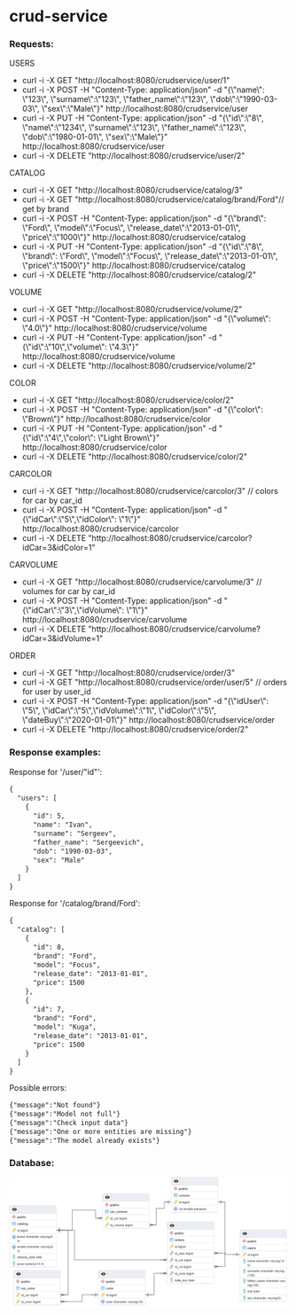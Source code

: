 # crud-service

<h3><p>Requests:</p></h3>

<p>USERS</p>
<ul>
<li>curl -i -X GET "http://localhost:8080/crudservice/user/1"</li>
<li>curl -i -X POST -H "Content-Type: application/json" -d "{\"name\": \"123\", \"surname\":\"123\", \"father_name\":\"123\", \"dob\":\"1990-03-03\", \"sex\":\"Male\"}" http://localhost:8080/crudservice/user </li>
<li>curl -i -X PUT -H "Content-Type: application/json" -d "{\"id\":\"8\", \"name\":\"1234\", \"surname\":\"123\", \"father_name\":\"123\", \"dob\":\"1980-01-01\", \"sex\":\"Male\"}" http://localhost:8080/crudservice/user</li>
<li>curl -i -X DELETE "http://localhost:8080/crudservice/user/2" </li>
</ul>

<p>CATALOG</p>
<ul>
<li>curl -i -X GET "http://localhost:8080/crudservice/catalog/3" </li>
<li>curl -i -X GET "http://localhost:8080/crudservice/catalog/brand/Ford"// get by brand  </li>
<li>curl -i -X POST -H "Content-Type: application/json" -d "{\"brand\": \"Ford\", \"model\":\"Focus\", \"release_date\":\"2013-01-01\", \"price\":\"1000\"}" http://localhost:8080/crudservice/catalog </li>
<li>curl -i -X PUT -H "Content-Type: application/json" -d "{\"id\":\"8\", \"brand\": \"Ford\", \"model\":\"Focus\", \"release_date\":\"2013-01-01\", \"price\":\"1500\"}" http://localhost:8080/crudservice/catalog</li>
<li>curl -i -X DELETE "http://localhost:8080/crudservice/catalog/2" </li>
</ul>

<p>VOLUME</p>
<ul>
<li>curl -i -X GET "http://localhost:8080/crudservice/volume/2" </li>
<li>curl -i -X POST -H "Content-Type: application/json" -d "{\"volume\": \"4.0\"}" http://localhost:8080/crudservice/volume</li>
<li>curl -i -X PUT -H "Content-Type: application/json" -d "{\"id\":\"10\",\"volume\": \"4.3\"}" http://localhost:8080/crudservice/volume</li>
<li>curl -i -X DELETE "http://localhost:8080/crudservice/volume/2" </li>
</ul>

<p>COLOR</p>
<ul>
<li>curl -i -X GET "http://localhost:8080/crudservice/color/2" </li>
<li>curl -i -X POST -H "Content-Type: application/json" -d "{\"color\": \"Brown\"}" http://localhost:8080/crudservice/color</li>
<li>curl -i -X PUT -H "Content-Type: application/json" -d "{\"id\":\"4\",\"color\": \"Light Brown\"}" http://localhost:8080/crudservice/color</li>
<li>curl -i -X DELETE "http://localhost:8080/crudservice/color/2" </li>
</ul>

<p>CARCOLOR</p>
<ul>
<li>curl -i -X GET "http://localhost:8080/crudservice/carcolor/3" // colors for car by car_id</li>
<li>curl -i -X POST -H "Content-Type: application/json" -d "{\"idCar\":\"5\",\"idColor\": \"1\"}" http://localhost:8080/crudservice/carcolor</li>
<li>curl -i -X DELETE "http://localhost:8080/crudservice/carcolor?idCar=3&idColor=1"</li>
</ul>

<p>CARVOLUME</p>
<ul>
<li>curl -i -X GET "http://localhost:8080/crudservice/carvolume/3" // volumes for car by car_id</li>
<li>curl -i -X POST -H "Content-Type: application/json" -d "{\"idCar\":\"3\",\"idVolume\": \"1\"}" http://localhost:8080/crudservice/carvolume</li>
<li>curl -i -X DELETE "http://localhost:8080/crudservice/carvolume?idCar=3&idVolume=1"</li>
</ul>

<p>ORDER</p>
<ul>
<li>curl -i -X GET "http://localhost:8080/crudservice/order/3" </li>

<li>curl -i -X GET "http://localhost:8080/crudservice/order/user/5" // orders for user by user_id</li>
<li>curl -i -X POST -H "Content-Type: application/json" -d "{\"idUser\": \"5\", \"idCar\":\"5\",\"idVolume\":\"1\", \"idColor\":\"5\", \"dateBuy\":\"2020-01-01\"}" http://localhost:8080/crudservice/order</li>
<li>curl -i -X DELETE "http://localhost:8080/crudservice/order/2" </li>
</ul>

<h3><p>Response examples:</p></h3>

Response for '/user/"id"': 

```
{
  "users": [
    {
      "id": 5,
      "name": "Ivan",
      "surname": "Sergeev",
      "father_name": "Sergeevich",
      "dob": "1990-03-03",
      "sex": "Male"
    }
  ]
}
```

Response for '/catalog/brand/Ford': 

```
{
  "catalog": [
    {
      "id": 8,
      "brand": "Ford",
      "model": "Focus",
      "release_date": "2013-01-01",
      "price": 1500
    },
    {
      "id": 7,
      "brand": "Ford",
      "model": "Kuga",
      "release_date": "2013-01-01",
      "price": 1500
    }
  ]
}
```

Possible errors:

```
{"message":"Not found"}
{"message":"Model not full"}
{"message":"Check input data"}
{"message":"One or more entities are missing"}
{"message":"The model already exists"}
```

<h3><p>Database:</p></h3>

<img src="https://github.com/u9heard/crud-service/blob/master/Database.png" alt="database" style="max-width: 100%;">
